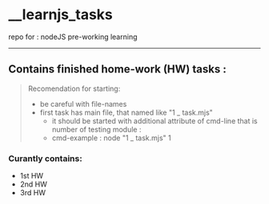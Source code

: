 # __learnjs_tasks
repo for : nodeJS pre-working learning

-----

## Contains finished home-work (HW) tasks :

> Recomendation for starting:
> - be careful with file-names
> - first task has main file, that named like "1 _ task.mjs"
>   - it should be started with additional attribute of cmd-line that is number of testing module :
>   - cmd-example : node "1 _ task.mjs" 1

### Curantly contains:
- 1st HW
- 2nd HW
- 3rd HW
